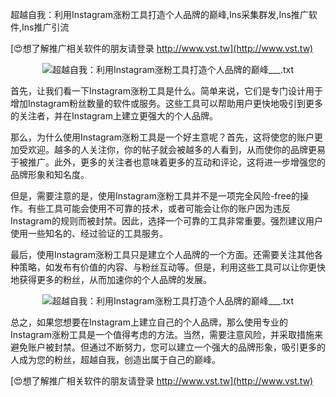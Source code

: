 超越自我：利用Instagram涨粉工具打造个人品牌的巅峰,Ins采集群发,Ins推广软件,Ins推广引流

[😍想了解推广相关软件的朋友请登录 http://www.vst.tw](http://www.vst.tw)

 <center><img src="https://vst.tw/MP4/tuiguang/png/3.png" alt="超越自我：利用Instagram涨粉工具打造个人品牌的巅峰___.txt"></center>

首先，让我们看一下Instagram涨粉工具是什么。简单来说，它们是专门设计用于增加Instagram粉丝数量的软件或服务。这些工具可以帮助用户更快地吸引到更多的关注者，并在Instagram上建立更强大的个人品牌。

那么，为什么使用Instagram涨粉工具是一个好主意呢？首先，这将使您的账户更加受欢迎。越多的人关注你，你的帖子就会被越多的人看到，从而使你的品牌更易于被推广。此外，更多的关注者也意味着更多的互动和评论，这将进一步增强您的品牌形象和知名度。

但是，需要注意的是，使用Instagram涨粉工具并不是一项完全风险-free的操作。有些工具可能会使用不可靠的技术，或者可能会让你的账户因为违反Instagram的规则而被封禁。因此，选择一个可靠的工具非常重要。强烈建议用户使用一些知名的、经过验证的工具服务。

最后，使用Instagram涨粉工具只是建立个人品牌的一个方面。还需要关注其他各种策略，如发布有价值的内容、与粉丝互动等。但是，利用这些工具可以让你更快地获得更多的粉丝，从而加速你的个人品牌的发展。

 <center><img src="https://vst.tw/MP4/tuiguang/png/8.png" alt="超越自我：利用Instagram涨粉工具打造个人品牌的巅峰___.txt"></center>

总之，如果您想要在Instagram上建立自己的个人品牌，那么使用专业的Instagram涨粉工具是一个值得考虑的方法。当然，需要注意风险，并采取措施来避免账户被封禁。但通过不断努力，您可以建立一个强大的品牌形象，吸引更多的人成为您的粉丝，超越自我，创造出属于自己的巅峰。

[😍想了解推广相关软件的朋友请登录 http://www.vst.tw](http://www.vst.tw)



